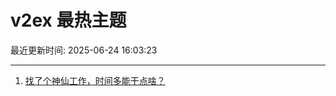 # v2ex 最热主题

最近更新时间: 2025-06-24 16:03:23

--- 
1. [找了个神仙工作，时间多能干点啥？](https://www.v2ex.com/t/1140565) 
